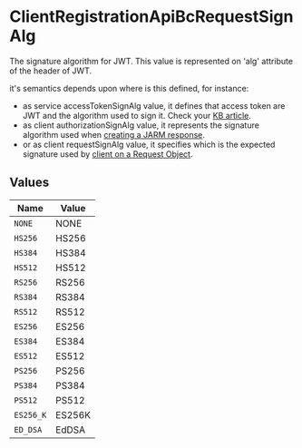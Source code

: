 # ClientRegistrationApiBcRequestSignAlg

The signature algorithm for JWT. This value is represented on 'alg' attribute
of the header of JWT.

it's semantics depends upon where is this defined, for instance:
  - as service accessTokenSignAlg value, it defines that access token are JWT and the algorithm used to sign it. Check your [KB article](https://kb.authlete.com/en/s/oauth-and-openid-connect/a/jwt-based-access-token).
  - as client authorizationSignAlg value, it represents the signature algorithm used when [creating a JARM response](https://kb.authlete.com/en/s/oauth-and-openid-connect/a/enabling-jarm).
  - or as client requestSignAlg value, it specifies which is the expected signature used by [client on a Request Object](https://kb.authlete.com/en/s/oauth-and-openid-connect/a/request-objects).



## Values

| Name      | Value     |
| --------- | --------- |
| `NONE`    | NONE      |
| `HS256`   | HS256     |
| `HS384`   | HS384     |
| `HS512`   | HS512     |
| `RS256`   | RS256     |
| `RS384`   | RS384     |
| `RS512`   | RS512     |
| `ES256`   | ES256     |
| `ES384`   | ES384     |
| `ES512`   | ES512     |
| `PS256`   | PS256     |
| `PS384`   | PS384     |
| `PS512`   | PS512     |
| `ES256_K` | ES256K    |
| `ED_DSA`  | EdDSA     |